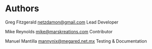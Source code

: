 Authors
=======

Greg Fitzgerald <netzdamon@gmail.com>
    Lead Developer

Mike Reynolds <mike@marskreations.com>
    Contributor

Manuel Mantilla <mannynix@megared.net.mx>
    Testing & Documentation
